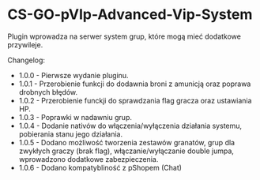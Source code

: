 # CS-GO-pVIp-Advanced-Vip-System
Plugin wprowadza na serwer system grup, które mogą mieć dodatkowe przywileje.

Changelog:
  - 1.0.0 - Pierwsze wydanie pluginu.
  - 1.0.1 - Przerobienie funkcji do dodawnia broni z amunicją oraz poprawa drobnych błędów.
  - 1.0.2 - Przerobienie funckji do sprawdzania flag gracza oraz ustawiania HP.
  - 1.0.3 - Poprawki w nadawniu grup.
  - 1.0.4 - Dodanie nativów do włączenia/wyłączenia działania systemu, pobierania stanu jego działania.
  - 1.0.5 - Dodano możliwość tworzenia zestawów granatów, grup dla zwykłych graczy (brak flag), włączanie/wyłączanie double jumpa, wprowadzono dodatkowe zabezpieczenia.
  - 1.0.6 - Dodano kompatybliność z pShopem (Chat) 
